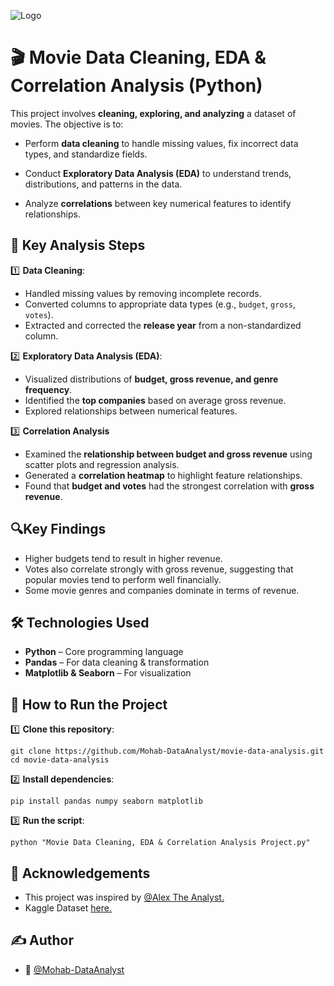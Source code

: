 
![Logo](https://wallpapers.com/images/featured/movie-9pvmdtvz4cb0xl37.webp)


# 🎬 Movie Data Cleaning, EDA & Correlation Analysis (Python)  

This project involves **cleaning, exploring, and analyzing** a dataset of movies. The objective is to:  

- Perform **data cleaning** to handle missing values, fix incorrect data types, and standardize fields.  

- Conduct **Exploratory Data Analysis (EDA)** to understand trends, distributions, and patterns in the data.  

- Analyze **correlations** between key numerical features to identify relationships.  

## 📌 Key Analysis Steps 
1️⃣ **Data Cleaning**:
- Handled missing values by removing incomplete records.  
- Converted columns to appropriate data types (e.g., `budget`, `gross`, `votes`).  
- Extracted and corrected the **release year** from a non-standardized column.  


2️⃣ **Exploratory Data Analysis (EDA)**:
- Visualized distributions of **budget, gross revenue, and genre frequency**.  
- Identified the **top companies** based on average gross revenue.  
- Explored relationships between numerical features.

3️⃣ **Correlation Analysis**  
- Examined the **relationship between budget and gross revenue** using scatter plots and regression analysis.  
- Generated a **correlation heatmap** to highlight feature relationships.  
- Found that **budget and votes** had the strongest correlation with **gross revenue**.
## 🔍Key Findings
- Higher budgets tend to result in higher revenue.
- Votes also correlate strongly with gross revenue, suggesting that popular movies tend to perform well financially.
- Some movie genres and companies dominate in terms of revenue.
## 🛠️ Technologies Used
- **Python** – Core programming language
- **Pandas** – For data cleaning & transformation
- **Matplotlib & Seaborn** – For visualization
## 🚀 How to Run the Project
1️⃣ **Clone this repository**:

    git clone https://github.com/Mohab-DataAnalyst/movie-data-analysis.git
    cd movie-data-analysis
    
2️⃣ **Install dependencies**:

    pip install pandas numpy seaborn matplotlib

3️⃣ **Run the script**:

    python "Movie Data Cleaning, EDA & Correlation Analysis Project.py"

## 📎 Acknowledgements
- This project was inspired by [@Alex The Analyst.](https://youtu.be/iPYVYBtUTyE?si=eM_Dx-OpTNL6eLUC)
- Kaggle Dataset [here.](https://www.kaggle.com/datasets/danielgrijalvas/movies)

## ✍️ Author
- 👤 [@Mohab-DataAnalyst](https://github.com/Mohab-DataAnalyst)
